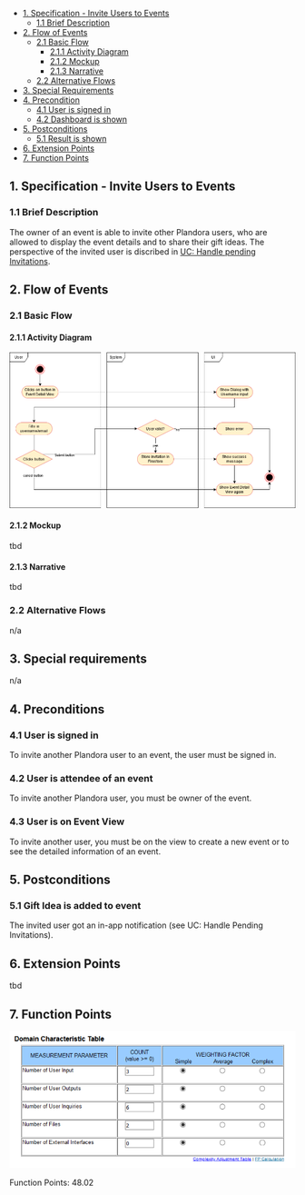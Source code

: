 - [1. Specification - Invite Users to Events](#1-specification-invite-users-to-events)
    - [1.1 Brief Description](#11-brief-description)
- [2. Flow of Events](#2-flow-of-events)
    - [2.1 Basic Flow](#21-basic-flow)
        - [2.1.1 Activity Diagram](#211-activity-diagram)
        - [2.1.2 Mockup](#212-mockup)
        - [2.1.3 Narrative](#213-narrative)
    - [2.2 Alternative Flows](#21-alternative-flows)
- [3. Special Requirements](#3-special-requirements)
- [4. Precondition](#4-preconditions)
    - [4.1 User is signed in](#41-user-is-signed-in)
    - [4.2 Dashboard is shown](#42-dashboard-is-shown)
- [5. Postconditions](#5-postconditions)
    - [5.1 Result is shown](#51-result-is-shown)
- [6. Extension Points](#6-extension-points)
- [7. Function Points](#7-function-points)

## 1. Specification - Invite Users to Events
### 1.1 Brief Description
The owner of an event is able to invite other Plandora users, who are allowed to display the event details and to share their gift ideas.
The perspective of the invited user is discribed in [UC: Handle pending Invitations](https://github.com/Honrix/PlandoraDocumentation/blob/main/UCS/Handle%20pending%20invitations.md).

## 2. Flow of Events

### 2.1 Basic Flow
#### 2.1.1 Activity Diagram
![Activity Diagram](https://raw.githubusercontent.com/Honrix/PlandoraDocumentation/main/UCS/Invite%20User.png)

#### 2.1.2 Mockup
tbd

#### 2.1.3 Narrative
tbd

### 2.2 Alternative Flows
n/a

## 3. Special requirements
n/a

## 4. Preconditions
### 4.1 User is signed in
To invite another Plandora user to an event, the user must be signed in.

### 4.2 User is attendee of an event
To invite another Plandora user, you must be owner of the event. 

### 4.3 User is on Event View
To invite another user, you must be on the view to create a new event or to see the detailed information of an event. 

## 5. Postconditions
### 5.1 Gift Idea is added to event
The invited user got an in-app notification (see UC: Handle Pending Invitations).

## 6. Extension Points
tbd

## 7. Function Points
![Function Points](https://raw.githubusercontent.com/Honrix/PlandoraDocumentation/main/UCS/fp/Invite_user_FP.PNG)

Function Points: 48.02
